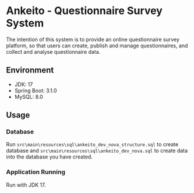 # Ankeito - Questionnaire Survey System

The intention of this system is to provide an online questionnaire survey platform, so that users can create, publish and manage questionnaires, and collect and analyse questionnaire data.

## Environment

- JDK: 17
- Spring Boot: 3.1.0
- MySQL: 8.0

## Usage

### Database

Run `src\main\resources\sql\ankeito_dev_nova_structure.sql` to create database and `src\main\resources\sql\ankeito_dev_nova.sql` to create data into the database you have created.

### Application Running

Run with JDK 17.
